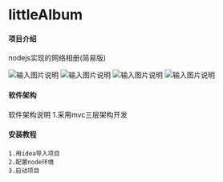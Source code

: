 # littleAlbum
#### 项目介绍
nodejs实现的网络相册(简易版)

![输入图片说明](https://gitee.com/uploads/images/2018/0624/210906_55f7a002_1421775.png "2018-06-24_210853.png")
![输入图片说明](https://gitee.com/uploads/images/2018/0624/211417_396bbbf8_1421775.png "2018-06-24_211028.png")
![输入图片说明](https://gitee.com/uploads/images/2018/0624/211432_cc929361_1421775.png "2018-06-24_211037.png")
![输入图片说明](https://gitee.com/uploads/images/2018/0624/211441_ebc633a6_1421775.png "2018-06-24_211033.png")


#### 软件架构
软件架构说明
	1.采用mvc三层架构开发

#### 安装教程

    1.用idea导入项目
    2.配置node环境
    3.启动项目
